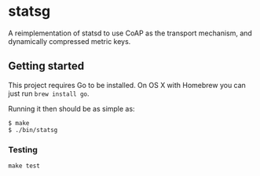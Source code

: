 # statsg

A reimplementation of statsd to use CoAP as the transport mechanism, and dynamically compressed metric keys.

## Getting started

This project requires Go to be installed. On OS X with Homebrew you can just run `brew install go`.

Running it then should be as simple as:

```console
$ make
$ ./bin/statsg
```

### Testing

``make test``
